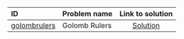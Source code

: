 | ID | Problem name | Link to solution |
|:---|:---|:---:|
| [golombrulers](https://open.kattis.com/problems/golombrulers) | Golomb Rulers | [Solution](https://github.com/versenyi98/kattis-solutions/tree/main/solutions/Golomb%20Rulers)|
